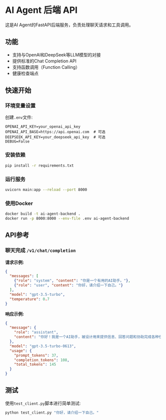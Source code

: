 # AI Agent 后端 API

这是AI Agent的FastAPI后端服务，负责处理聊天请求和工具调用。

## 功能

- 支持与OpenAI和DeepSeek等LLM模型的对接
- 提供标准的Chat Completion API
- 支持函数调用（Function Calling）
- 健康检查端点

## 快速开始

### 环境变量设置

创建`.env`文件:

```
OPENAI_API_KEY=your_openai_api_key
OPENAI_API_BASE=https://api.openai.com  # 可选
DEEPSEEK_API_KEY=your_deepseek_api_key  # 可选
DEBUG=False
```

### 安装依赖

```bash
pip install -r requirements.txt
```

### 运行服务

```bash
uvicorn main:app --reload --port 8000
```

### 使用Docker

```bash
docker build -t ai-agent-backend .
docker run -p 8000:8000 --env-file .env ai-agent-backend
```

## API参考

### 聊天完成 `/v1/chat/completion`

**请求示例:**

```json
{
  "messages": [
    {"role": "system", "content": "你是一个有用的AI助手。"},
    {"role": "user", "content": "你好，请介绍一下自己。"}
  ],
  "model": "gpt-3.5-turbo",
  "temperature": 0.7
}
```

**响应示例:**

```json
{
  "message": {
    "role": "assistant",
    "content": "你好！我是一个AI助手，被设计用来提供信息、回答问题和协助完成各种任务。我可以讨论各种主题，提供解释，帮助解决问题，或者只是聊天。虽然我没有个人经历或意识，但我努力提供有用、准确和有礼貌的回应。如果你有任何问题或需要帮助，请随时告诉我！"
  },
  "model": "gpt-3.5-turbo-0613",
  "usage": {
    "prompt_tokens": 37,
    "completion_tokens": 108,
    "total_tokens": 145
  }
}
```

## 测试

使用`test_client.py`脚本进行简单测试:

```bash
python test_client.py "你好，请介绍一下自己。"
``` 
